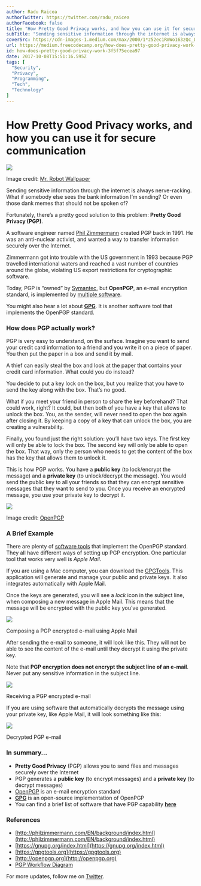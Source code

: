 ```yaml
---
author: Radu Raicea
authorTwitter: https://twitter.com/radu_raicea
authorFacebook: false
title: "How Pretty Good Privacy works, and how you can use it for secure communication"
subTitle: "Sending sensitive information through the internet is always nerve-racking. What if somebody else sees the bank information I’m sending? ..."
coverSrc: https://cdn-images-1.medium.com/max/2000/1*z52ec1RmWo163zQc_LNIaQ.jpeg
url: https://medium.freecodecamp.org/how-does-pretty-good-privacy-work-3f5f75ecea97
id: how-does-pretty-good-privacy-work-3f5f75ecea97
date: 2017-10-08T15:51:16.595Z
tags: [
  "Security",
  "Privacy",
  "Programming",
  "Tech",
  "Technology"
]
---
```

# How Pretty Good Privacy works, and how you can use it for secure communication







![](https://cdn-images-1.medium.com/max/2000/1*z52ec1RmWo163zQc_LNIaQ.jpeg)

Image credit: [Mr. Robot Wallpaper](http://wallpaperswide.com/fsociety_mr_robot_hacking-wallpapers.html)







Sending sensitive information through the internet is always nerve-racking. What if somebody else sees the bank information I’m sending? Or even those dank memes that should not be spoken of?

Fortunately, there’s a pretty good solution to this problem: **Pretty Good Privacy (PGP)**.

A software engineer named [Phil Zimmermann](https://en.wikipedia.org/wiki/Phil_Zimmermann) created PGP back in 1991\. He was an anti-nuclear activist, and wanted a way to transfer information securely over the Internet.

Zimmermann got into trouble with the US government in 1993 because PGP travelled international waters and reached a vast number of countries around the globe, violating US export restrictions for cryptographic software.

Today, PGP is “owned” by [Symantec](https://en.wikipedia.org/wiki/Symantec), but **OpenPGP**, an e-mail encryption standard, is implemented by [multiple software](http://openpgp.org/software/).

You might also hear a lot about [**GPG**](https://gnupg.org). It is another software tool that implements the OpenPGP standard.

### How does PGP actually work?

PGP is very easy to understand, on the surface. Imagine you want to send your credit card information to a friend and you write it on a piece of paper. You then put the paper in a box and send it by mail.

A thief can easily steal the box and look at the paper that contains your credit card information. What could you do instead?

You decide to put a key lock on the box, but you realize that you have to send the key along with the box. That’s no good.

What if you meet your friend in person to share the key beforehand? That could work, right? It could, but then both of you have a key that allows to unlock the box. You, as the sender, will never need to open the box again after closing it. By keeping a copy of a key that can unlock the box, you are creating a vulnerability.

Finally, you found just the right solution: you’ll have two keys. The first key will only be able to lock the box. The second key will only be able to open the box. That way, only the person who needs to get the content of the box has the key that allows them to unlock it.

This is how PGP works. You have a **public key** (to lock/encrypt the message) and a **private key** (to unlock/decrypt the message). You would send the public key to all your friends so that they can encrypt sensitive messages that they want to send to you. Once you receive an encrypted message, you use your private key to decrypt it.



![](https://cdn-images-1.medium.com/max/1600/1*LpV5okf8ByND-ClSQZ7-aA.png)

Image credit: [OpenPGP](https://www.goanywhere.com/managed-file-transfer/encryption/open-pgp)



### A Brief Example

There are plenty of [software tools](http://openpgp.org/software/) that implement the OpenPGP standard. They all have different ways of setting up PGP encryption. One particular tool that works very well is _Apple Mail_.

If you are using a Mac computer, you can download the [GPGTools](https://gpgtools.org). This application will generate and manage your public and private keys. It also integrates automatically with Apple Mail.

Once the keys are generated, you will see a _lock_ icon in the subject line, when composing a new message in Apple Mail. This means that the message will be encrypted with the public key you’ve generated.



![](https://cdn-images-1.medium.com/max/1600/1*oeDIGUXjiml1UmEZl860ew.png)

Composing a PGP encrypted e-mail using Apple Mail



After sending the e-mail to someone, it will look like this. They will not be able to see the content of the e-mail until they decrypt it using the private key.

Note that **PGP encryption does not encrypt the subject line of an e-mail**. Never put any sensitive information in the subject line.



![](https://cdn-images-1.medium.com/max/1600/1*6Hw4Wf32s-YHQgalVo48ow.png)

Receiving a PGP encrypted e-mail



If you are using software that automatically decrypts the message using your private key, like Apple Mail, it will look something like this:



![](https://cdn-images-1.medium.com/max/1600/1*T7F_wQccqovMiS55JsuhQw.png)

Decrypted PGP e-mail



### In summary…

*   **Pretty Good Privacy** (PGP) allows you to send files and messages securely over the Internet
*   PGP generates a **public key** (to encrypt messages) and a **private key** (to decrypt messages)
*   [OpenPGP](http://openpgp.org) is an e-mail encryption standard
*   [**GPG**](https://gnupg.org) is an open-source implementation of OpenPGP
*   You can find a brief list of software that have PGP capability [**here**](http://openpgp.org/software/)

### References

*   [http://philzimmermann.com/EN/background/index.html](http://philzimmermann.com/EN/background/index.html)
*   [https://gnupg.org/index.html](https://gnupg.org/index.html)
*   [https://gpgtools.org](https://gpgtools.org)
*   [http://openpgp.org](http://openpgp.org)
*   [PGP Workflow Diagram](https://www.goanywhere.com/managed-file-transfer/encryption/open-pgp)

For more updates, follow me on [Twitter](https://twitter.com/radu_raicea).








